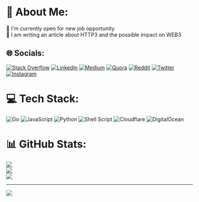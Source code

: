 # 💫 About Me:
👀 I'm currently open for new job opportunity<br>🐳 I am writing an article about HTTP3 and the possible impact on WEB3


## 🌐 Socials:
[![Stack Overflow](https://img.shields.io/badge/-Stackoverflow-FE7A16?logo=stack-overflow&logoColor=white)](https://stackoverflow.com/users/12007181)  [![LinkedIn](https://img.shields.io/badge/LinkedIn-%230077B5.svg?logo=linkedin&logoColor=white)](https://linkedin.com/in/akhmaos) [![Medium](https://img.shields.io/badge/Medium-12100E?logo=medium&logoColor=white)](https://medium.com/@akhmaos) [![Quora](https://img.shields.io/badge/Quora-%23B92B27.svg?logo=Quora&logoColor=white)](https://quora.com/profile/akhmaos) [![Reddit](https://img.shields.io/badge/Reddit-%23FF4500.svg?logo=Reddit&logoColor=white)](https://reddit.com/user/akhmaos) [![Twitter](https://img.shields.io/badge/Twitter-%231DA1F2.svg?logo=Twitter&logoColor=white)](https://twitter.com/akhmaos) [![Instagram](https://img.shields.io/badge/Instagram-%23E4405F.svg?logo=Instagram&logoColor=white)](https://instagram.com/akhmaos)

# 💻 Tech Stack:
![Go](https://img.shields.io/badge/go-%2300ADD8.svg?style=for-the-badge&logo=go&logoColor=white) ![JavaScript](https://img.shields.io/badge/javascript-%23323330.svg?style=for-the-badge&logo=javascript&logoColor=%23F7DF1E) ![Python](https://img.shields.io/badge/python-3670A0?style=for-the-badge&logo=python&logoColor=ffdd54) ![Shell Script](https://img.shields.io/badge/shell_script-%23121011.svg?style=for-the-badge&logo=gnu-bash&logoColor=white) ![Cloudflare](https://img.shields.io/badge/Cloudflare-F38020?style=for-the-badge&logo=Cloudflare&logoColor=white) ![DigitalOcean](https://img.shields.io/badge/DigitalOcean-%230167ff.svg?style=for-the-badge&logo=digitalOcean&logoColor=white) 
# 📊 GitHub Stats:
![](https://github-readme-stats.vercel.app/api?username=akhmaos&theme=dark&hide_border=false&include_all_commits=false&count_private=false)<br/>
![](https://github-readme-streak-stats.herokuapp.com/?user=akhmaos&theme=dark&hide_border=false)<br/>
![](https://github-readme-stats.vercel.app/api/top-langs/?username=akhmaos&theme=dark&hide_border=false&include_all_commits=false&count_private=false&layout=compact)

---
[![](https://visitcount.itsvg.in/api?id=akhmaos&icon=0&color=0)](https://visitcount.itsvg.in)

<!-- Proudly created with GPRM ( https://gprm.itsvg.in ) -->

